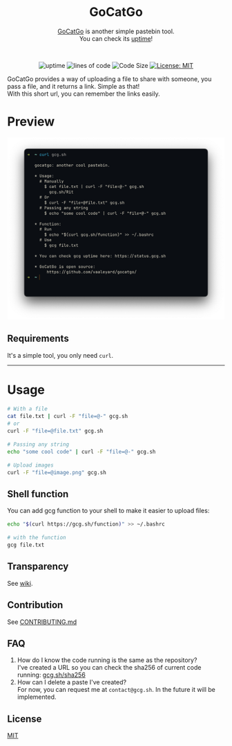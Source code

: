 <div align="center">

<h1> GoCatGo </h1>

[GoCatGo](https://gcg.sh/) is another simple pastebin tool.<br>
You can check its [uptime](https://status.gcg.sh/)! <br>

<br>


![uptime](https://status.gcg.sh/api/badge/12/uptime) ![lines of code](https://sloc.xyz/github/vaaleyard/gocatgo) ![Code Size](https://img.shields.io/github/languages/code-size/vaaleyard/gocatgo) [![License: MIT](https://img.shields.io/badge/License-MIT-blue.svg)](./LICENSE)

</div> 

GoCatGo provides a way of uploading a file to share with someone, you pass a file, and it returns a link. Simple as that!  
With this short url, you can remember the links easily.

# Preview
<div align="center">
  <img src="./preview.png" width="700">
</div>


## Requirements
It's a simple tool, you only need `curl`.

---

# Usage
```bash
# With a file
cat file.txt | curl -F "file=@-" gcg.sh
# or
curl -F "file=@file.txt" gcg.sh
```

```bash
# Passing any string
echo "some cool code" | curl -F "file=@-" gcg.sh
```

```bash
# Upload images
curl -F "file=@image.png" gcg.sh
```


## Shell function
You can add gcg function to your shell to make it easier to upload files:
```bash
echo "$(curl https://gcg.sh/function)" >> ~/.bashrc
```

```bash
# with the function
gcg file.txt
```

## Transparency
See [wiki](https://github.com/vaaleyard/gocatgo/wiki).

## Contribution
See [CONTRIBUTING.md](./CONTRIBUTING.md)

## FAQ
1. How do I know the code running is the same as the repository?  
   I've created a URL so you can check the sha256 of current code running: [gcg.sh/sha256](https://gcg.sh/sha256)  
2. How can I delete a paste I've created?  
   For now, you can request me at `contact@gcg.sh`. In the future it will be implemented.

## License
[MIT](./LICENSE)
